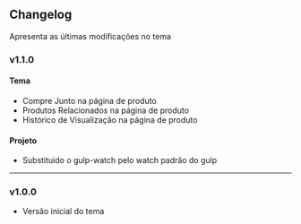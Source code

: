 ## Changelog
Apresenta as últimas modificações no tema

### v1.1.0

#### Tema
- Compre Junto na página de produto
- Produtos Relacionados na página de produto
- Histórico de Visualização na página de produto

#### Projeto
- Substituido o gulp-watch pelo watch padrão do gulp

----------
### v1.0.0
- Versão inicial do tema